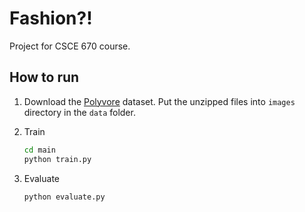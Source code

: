 # Fashion?!
Project for CSCE 670 course.

## How to run

1. Download the [Polyvore](https://www.kaggle.com/datasets/dnepozitek/maryland-polyvore-images/data) dataset. Put the unzipped files into `images` directory in the `data` folder.
2. Train

   ```sh
   cd main
   python train.py
   ```

3. Evaluate

   ```
   python evaluate.py
   ```
